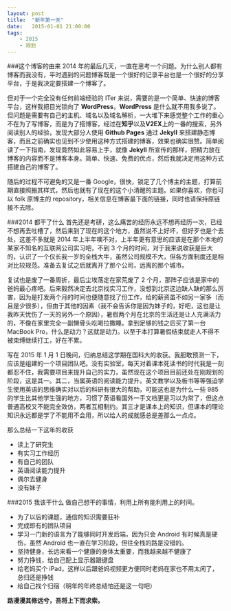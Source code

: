 ```yaml
---
layout: post
title:  "新年第一天"
date:   2015-01-01 21:00:00
tags:
    - 2015
    - 规划
---
```

###这个博客的由来
2014 年的最后几天，一直在思考一个问题。为什么别人都有博客而我没有，平时遇到的问题博客既是一个很好的记录平台也是一个很好的分享平台，于是我决定要搭建一个博客了。

但对于一个完全没有任何前端经验的 ITer 来说，需要的是一个简单、快速的博客平台，这样我把目光锁向了 **WordPress**，**WordPress** 是什么就不用我多说了。但问题是需要有自己的主机、域名以及域名解析，一大堆下来感觉整个工作的重心不在为了写博客，而是为了搭博客，经过在**知乎**以及**V2EX**上的一番的搜索，另外阅读别人的经验，发现大部分人使用 **Github Pages** 通过 **Jekyll** 来搭建静态博客，而且之前确实也见到不少使用这种方式搭建的博客，效果也确实很赞。简单阅读了一下指南，发现竟然如此容易上手，就像 **Jekyll** 所宣传的那样，把精力放在博客的内容而不是博客本身。简单、快速、免费的优点，然后我就决定用这种方式搭建自己的博客了。

随后的过程不可避免的又是一番 Google，很快，锁定了几个博主的主题，打算前期直接照搬其样式，然后也就有了现在的这个小清醒的主题。如果你喜欢，你也可以 folk 原博主的 repository，相关信息在博客最下面的链接，同时也请保持原链接不去除。


###2014 都干了什么
首先还是考研，这么痛苦的经历永远不想再经历一次，已经不想再去吐槽了，然后来到了现在的这个地方，虽然说不上好坏，但好歹也是个去处，这差不多就是 2014 年上半年噢不对，上半年更有意思的应该是在那个本地的某家不知名的互联网公司实习吧，不到 3 个月的时间，对于我来说收获是巨大的，认识了一个仅长我一岁的全栈大牛，虽然公司规模不大，但各方面制度还是相对比较规范。准备去复试之后就离开了那个公司，远离的那个城市。

复试也是废了一番周折，最后尘埃落定在家荒废了 2 个月，那阵子应该是家中的爸妈最心疼吧。后来毅然决定去北京找实习工作，没想到北京这边缺人缺的那么厉害，因为是打发两个月的时间也便随意找了份工作，给的薪资虽不如另一家多（而且是少很多），但由于其他的因素（我不会告诉你是因为妹子的，好吧，这也是让我昨天忧伤了一天的另外一个原因），暑假两个月在北京的生活还是让人充满活力的，不像在家里完全一副懒骨头吃喝拉撒睡。拿到足够的钱之后买了第一台 MacBook Pro，什么是动力？这就是动力。以至于本打算暑假结束就走人不得不被束缚继续打工，好在不累。

写在 2015 年 1 月 1 日晚间，归纳总结这学期在国科大的收获。我胆敢预测一下，应该是组建的一个项目团队吧。没有实验室，每天对着课本死读书的时代我是一刻都忍不住，我需要项目来提升自己的实力，虽然现在这个项目目前还处在刚规划的阶段，这是其一。其二，当属英语的阅读能力提升。英文教学以及板书等等强迫学生使用英语的思维确实对以后的科研有很大的帮助，可能这也是为什么一些 985 的学生比其他学生强的地方，习惯了英语看国外一手文档更是习以为常了，但这点普通高校又不能完全效仿，两者互相制约。其三才是课本上的知识，但课本的理论知识永远都是学了不能用不会用，所以给人的成就感总是差那么一点点。

那么总结一下这年的收获

* 读上了研究生
* 有实习工作经历
* 有自己的团队
* 英语阅读能力提升
* 偶尔去健身
* 没有妹子


###2015 我该干什么
做自己想干的事情，利用上所有能利用上的时间。

* 为了以后的课题，通信的知识需要狂补
* 完成即有的团队项目
* 学习一门新的语言为了能够同时开发后端，因为只会 Android 有时候真是硬伤，虽然 Android 也一直在学习阶段，但往全栈的路是没错的。
* 坚持健身，长远来看一个健康的身体太重要，而我越来越不健康了
* 努力挣钱，给自己配上显示器跟键盘
* 给老妈买个 iPad，这样以后跟爸妈视频更方便同时老妈在家也不用太闲了，总归还是挣钱
* 给自己找个归宿（明年的年终总结怕还是这一句吧）

**路漫漫其修远兮，吾将上下而求索。**
